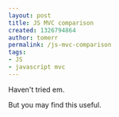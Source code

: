 ```yaml
---
layout: post
title: JS MVC comparison
created: 1326794864
author: tomerr
permalink: /js-mvc-comparison
tags:
- JS
- javascript mvc
---
```

<p>Haven't tried em.</p>
<p>But you may find this useful.</p>
<p>&nbsp;</p>
